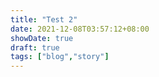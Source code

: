 ```yaml
---
title: "Test 2"
date: 2021-12-08T03:57:12+08:00
showDate: true
draft: true
tags: ["blog","story"]
---
```


